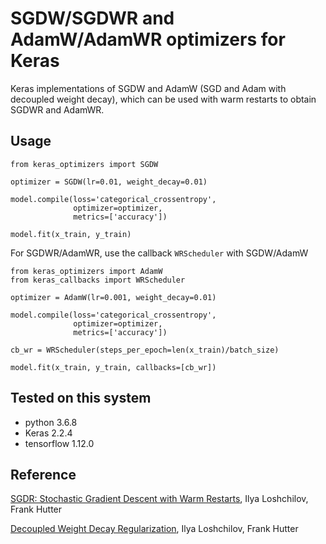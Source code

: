 # SGDW/SGDWR and AdamW/AdamWR optimizers for Keras
Keras implementations of SGDW and AdamW (SGD and Adam with decoupled weight decay), which can be used with warm restarts to obtain SGDWR and AdamWR.

## Usage
```
from keras_optimizers import SGDW

optimizer = SGDW(lr=0.01, weight_decay=0.01)

model.compile(loss='categorical_crossentropy',
              optimizer=optimizer,
              metrics=['accuracy'])
              
model.fit(x_train, y_train)
```
For SGDWR/AdamWR, use the callback `WRScheduler` with SGDW/AdamW
```
from keras_optimizers import AdamW
from keras_callbacks import WRScheduler

optimizer = AdamW(lr=0.001, weight_decay=0.01)

model.compile(loss='categorical_crossentropy',
              optimizer=optimizer,
              metrics=['accuracy'])
              
cb_wr = WRScheduler(steps_per_epoch=len(x_train)/batch_size)

model.fit(x_train, y_train, callbacks=[cb_wr])
```

## Tested on this system
- python 3.6.8
- Keras 2.2.4
- tensorflow 1.12.0

## Reference
[SGDR: Stochastic Gradient Descent with Warm Restarts](http://arxiv.org/abs/1608.03983), Ilya Loshchilov, Frank Hutter

[Decoupled Weight Decay Regularization](https://arxiv.org/abs/1711.05101), Ilya Loshchilov, Frank Hutter
